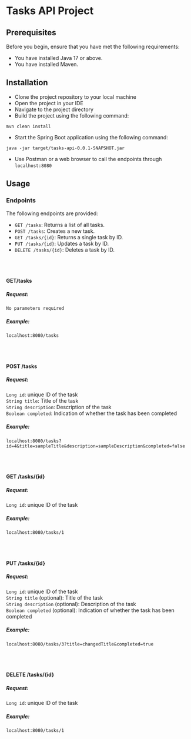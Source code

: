 # Tasks API Project

## Prerequisites
Before you begin, ensure that you have met the following requirements:
- You have installed Java 17 or above.
- You have installed Maven.

## Installation
- Clone the project repository to your local machine
- Open the project in your IDE
- Navigate to the project directory
- Build the project using the following command:    
``` 
mvn clean install
 ```
- Start the Spring Boot application using the following command:    
 ```
 java -jar target/tasks-api-0.0.1-SNAPSHOT.jar
 ```

- Use Postman or a web browser to call the endpoints through `localhost:8080`


## Usage

### Endpoints
The following endpoints are provided:
- `GET /tasks`: Returns a list of all tasks.
- `POST /tasks`: Creates a new task.
- `GET /tasks/{id}`: Returns a single task by ID.
- `PUT /tasks/{id}`: Updates a task by ID.
- `DELETE /tasks/{id}`: Deletes a task by ID.

<br>
<br>

#### GET/tasks
##### Request:
    No parameters required  
##### Example:    
    localhost:8080/tasks

<br>
<br>

#### POST /tasks
##### Request:
`Long id`: unique ID of the task    
`String title`: Title of the task   
`String description`: Description of the task   
`Boolean completed`: Indication of whether the task has been completed  
##### Example:
```
localhost:8080/tasks?id=4&title=sampleTitle&description=sampleDescription&completed=false
```

<br>
<br>

#### GET /tasks/{id}
##### Request:
`Long id`: unique ID of the task
##### Example:
```
localhost:8080/tasks/1
```

<br>
<br>

#### PUT /tasks/{id}
##### Request:
`Long id`: unique ID of the task    
`String title` (optional): Title of the task    
`String description` (optional): Description of the task     
`Boolean completed` (optional): Indication of whether the task has been completed  
##### Example:
```
localhost:8080/tasks/3?title=changedTitle&completed=true
```

<br>
<br>

#### DELETE /tasks/{id}
##### Request:
`Long id`: unique ID of the task    
##### Example:
```
localhost:8080/tasks/1
```